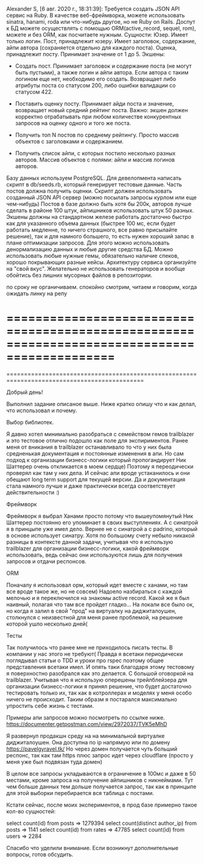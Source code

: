 Alexander S, [6 авг. 2020 г., 18:31:39]:
Требуется создать JSON API сервис на Ruby. В качестве веб-фреймворка, можете использовать sinatra, hanami, roda или что-нибудь другое, но не Ruby on Rails. Доспут к БД можете осуществлять с помощью ORM(active_record, sequel, rom), можете и без ORM, как посчитаете нужным. Сущности:
Юзер. Имеет только логин.
Пост, принадлежит юзеру. Имеет заголовок, содержание, айпи автора (сохраняется отдельно для каждого поста).
Оценка, принадлежит посту. Принимает значение от 1 до 5.
Экшены:

+ Создать пост. Принимает заголовок и содержание поста (не могут быть пустыми), а также логин и айпи автора. Если автора с таким логином еще нет, необходимо его создать. Возвращает либо атрибуты поста со статусом 200, либо ошибки валидации со статусом 422.

+ Поставить оценку посту. Принимает айди поста и значение, возвращает новый средний рейтинг поста. Важно: экшен должен корректно отрабатывать при любом количестве конкурентных запросов на оценку одного и того же поста.


+ Получить топ N постов по среднему рейтингу. Просто массив объектов с заголовками и содержанием.


+ Получить список айпи, с которых постило несколько разных авторов. Массив объектов с полями: айпи и массив логинов авторов.


Базу данных используем PostgreSQL. Для девелопмента написать скрипт в db/seeds.rb, который генерирует тестовые данные. Часть постов должна получить оценки. Скрипт должен использовать созданный JSON API сервер (можно посылать запросы курлом или еще чем-нибудь) Постов в базе должно быть хотя бы 200к, авторов лучше сделать в районе 100 штук, айпишников использовать штук 50 разных. Экшены должны на стандартном железе работать достаточно быстро как для указанного объема данных (быстрее 100 мс, если будет работать медленне, то ничего страшного, все равно присылайте решение), так и для намного большего, то есть нужен хороший запас в плане оптимизации запросов. Для этого можно использовать денормализацию данных и любые другие средства БД. Можно использовать любые нужные гемы, обязательно наличие спеков, хорошо покрывающих разные кейсы. Архитектуру сервиса организуйте на "свой вкус". Желательно не использовать генераторов и вообще обойтись без лишних мусорных файлов в репозитории.

по сроку не органичиваем. спокойно смотрим, читаем и говорим, когда ожидать линку на репу




=============================================================================================
=============================================================================================
=============================================================================================

Добрый день!

Выполнил задание описаное выше. Ниже кратко опишу что и как делал, что использовал и почему.

Выбор библиотек.

Я давно хотел минимально разобраться с семейством гемов trailblazer и это тестовое отлично подошло 
как поле для экспириментов. Ранее меня от вникания в trailblazer останавливало то что у них 
была средненькая документация и постоянные изменения в апи. Но сам подход к организации бизнесс-логики который
пропогандирует Ник Шаттерер очень откликается в моем сердце) Поэтому я переодически проверял как там у них дела. 
И сейчас апи вроде устаканилось и они обещают long term support для текущей версии. 
Да и документация стала намного лучше и даже практически всегда соответствует действительности :)

Фреймворк

Фреймворк я выбрал Ханами просто потому что вышеупомянутый Ник Шаттерер постоянно его упоминает в своих выступлениях.
А с синатрой я в принцыпе уже имел дело. Вернее не с синатрой а с padrino, который в основе использует синатру. 
Хотя по большому счету небыло никакой разницы в контексте данной задачи, учитывая что я использую trailblazer для 
организации бизнесс-логики, какой фреймворк использовать, ведь сейчас они используются лишь для получения запросов и отдачи 
респонсов. 

ORM

Поначалу я использовал орм, который идет вместе с ханами, но там все вроде такое же, но не совсем) 
Надоело назбираться с каждой мелочью и я переключился на знакомы active record. Какой же я был наивный,
полагая что там все пройдет гладко... На локали все было ок, но когда я залил в свой "прод" на виртуалку на диджиталоушен, столкнулся с неизвестной для меня ранее проблемой, на решение которой ушло несколько дней(

Тесты

Так получилось что ранее мне не приходилось писать тесты. В компании у нас этого не требуют( Правда я всетаки периодически поглядывал статьи о TDD и уроки про rspec поэтому общее представления всетаки имел.
И опять таки благодаря этому тестовому я поверхностно разобрался как это делается. С большой оговоркой на trailblazer.
Учитывая что я использую оперешены трейлблейзера для организации бизнесс-логики я принял решение, что будет достаточно тестировать только их, так как в котроллерах и моделях у меня особо ничего не происходит. 
Таким образм я постарался максимально упростить себе жизнь с тестами.


Примеры апи запросов можно посмотреть по ссылке ниже.
https://documenter.getpostman.com/view/2972037/TVK5eMhD


Я развернул продакшн среду на на минимальной виртуалке диджиталоушен. 
Она доступна по ip напрямую или по домену https://pavelgyravel.tk/
Но через домен получается чуть больший респонс, так как там https плюс запрос идет через cloudflare (просто у меня уже был подвязан туда домен)

В целом все запросы укладываются в ограничение в 100мс и даже в 50 местами, кроме запроса на получение айпишников с никнеймами. Тут чем больше данных тем дольше получается запрос, так как в принцыпе для этой выборки перебирается вся таблица с постами.

Кстати сейчас, после моих экспериментов, в прод базе примерно такое кол-во сущностей:

select count(id) from posts => 1279394
select count(distinct author_ip) from posts => 1141
select count(id) from rates => 47785
select count(id) from users => 2284

Спасибо что уделили внимание. 
Если возникнут дополнительные вопросы, готов обсудить.